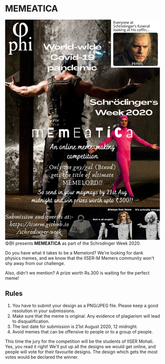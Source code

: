 # MEMEATICA

![mematica](Memeatica.png)
Φ@I presents  **MEMEATICA** as part of the Schrodinger Week 2020.

Do you have what it takes to be a Memelord?
We're looking for dank physics memes, and we know that the IISER-M Memers community won't shy away from our challenge.

Also, didn't we mention?
A prize worth Rs.300 is waiting for the perfect meme!

## Rules

1. You have to submit your design as a PNG/JPEG file. Please keep a good resolution in your submissions.
2. Make sure that the meme is original. Any evidence of plagiarism will lead to disqualification.
3. The last date for submission is 21st August 2020, 12 midnight.
4. Avoid memes that can be offensive to people or to a group of people.

This time the jury for the competition will be the students of IISER Mohali. Yes, you read it right! We'll put up all the designs we would get online, and people will vote for their favourite designs. The design which gets the most votes would be declared the winner.
